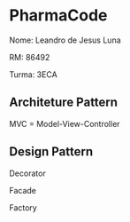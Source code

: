 # PharmaCode

Nome: Leandro de Jesus Luna

RM: 86492

Turma: 3ECA


## Architeture Pattern
MVC = Model-View-Controller

## Design Pattern
Decorator

Facade

Factory